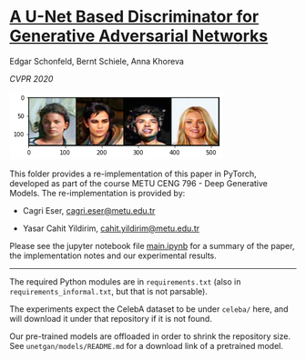 # [A U-Net Based Discriminator for Generative Adversarial Networks](https://arxiv.org/pdf/2002.12655.pdf)

Edgar Schonfeld, Bernt Schiele, Anna Khoreva

*CVPR 2020*

![results.png](resources/results.png)

This folder provides a re-implementation of this paper in PyTorch, developed as part of the course METU CENG 796 - Deep Generative Models. The re-implementation is provided by:

* Cagri Eser, cagri.eser@metu.edu.tr

* Yasar Cahit Yildirim, cahit.yildirim@metu.edu.tr

Please see the jupyter notebook file [main.ipynb](main.ipynb) for a summary of the paper, the implementation notes and our experimental results.

----

The required Python modules are in `requirements.txt` (also in `requirements_informal.txt`, but that is not parsable).

The experiments expect the CelebA dataset to be under `celeba/` here, and will download it under that repository if it is not found.

Our pre-trained models are offloaded in order to shrink the repository size. See `unetgan/models/README.md` for a download link of a pretrained model.
